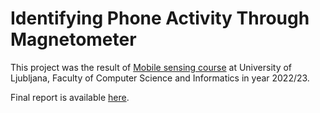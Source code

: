 # Identifying Phone Activity Through Magnetometer

This project was the result of [Mobile sensing course](https://fri.uni-lj.si/sl/predmet/63545c) at University of Ljubljana, Faculty of Computer Science and Informatics in year 2022/23.

Final report is available [here](./TrajbaricObradovic_FinalReport.pdf).
